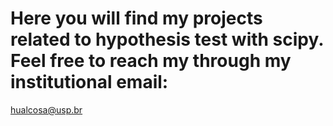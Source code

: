 # Here you will find my projects related to hypothesis test with scipy. Feel free to reach my through my institutional email:
hualcosa@usp.br
